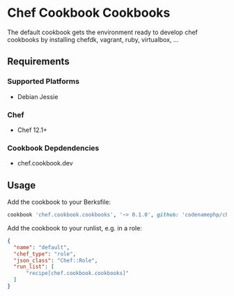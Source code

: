 # Chef Cookbook Cookbooks

The default cookbook gets the environment ready to develop chef cookbooks by installing chefdk, vagrant, ruby, virtualbox, ...

## Requirements

### Supported Platforms

- Debian Jessie

### Chef

- Chef 12.1+

### Cookbook Depdendencies

- chef.cookbook.dev

## Usage

Add the cookbook to your Berksfile:

```ruby
cookbook 'chef.cookbook.cookbooks', '~> 0.1.0', github: 'codenamephp/chef.cookbook.cookbooks'
```

Add the cookbook to your runlist, e.g. in a role:

```json
{
  "name": "default",
  "chef_type": "role",
  "json_class": "Chef::Role",
  "run_list": [
	  "recipe[chef.cookbook.cookbooks]"
  ]
}
```
